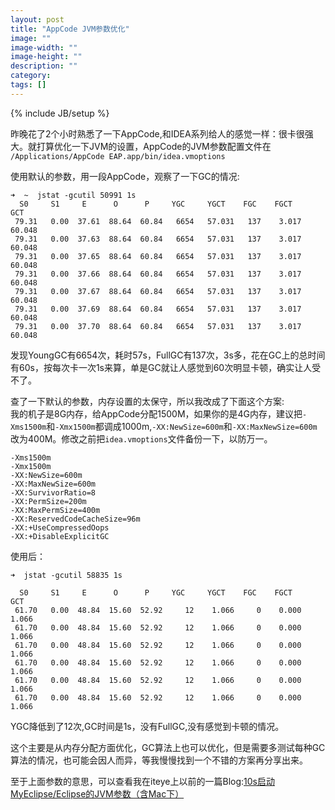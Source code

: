 ```yaml
---
layout: post
title: "AppCode JVM参数优化"
image: ""
image-width: ""
image-height: ""
description: ""
category: 
tags: []
---
```

{% include JB/setup %}

昨晚花了2个小时熟悉了一下AppCode,和IDEA系列给人的感觉一样：很卡很强大。就打算优化一下JVM的设置，AppCode的JVM参数配置文件在 `/Applications/AppCode EAP.app/bin/idea.vmoptions`

使用默认的参数，用一段AppCode，观察了一下GC的情况:


	➜  ~  jstat -gcutil 50991 1s
	  S0     S1     E      O      P     YGC     YGCT    FGC    FGCT     GCT
	 79.31   0.00  37.61  88.64  60.84   6654   57.031   137    3.017   60.048
	 79.31   0.00  37.63  88.64  60.84   6654   57.031   137    3.017   60.048
	 79.31   0.00  37.65  88.64  60.84   6654   57.031   137    3.017   60.048
	 79.31   0.00  37.66  88.64  60.84   6654   57.031   137    3.017   60.048
	 79.31   0.00  37.67  88.64  60.84   6654   57.031   137    3.017   60.048
	 79.31   0.00  37.69  88.64  60.84   6654   57.031   137    3.017   60.048
	 79.31   0.00  37.70  88.64  60.84   6654   57.031   137    3.017   60.048


发现YoungGC有6654次，耗时57s，FullGC有137次，3s多，花在GC上的总时间有60s，按每次卡一次1s来算，单是GC就让人感觉到60次明显卡顿，确实让人受不了。

查了一下默认的参数，内存设置的太保守，所以我改成了下面这个方案:  
我的机子是8G内存，给AppCode分配1500M，如果你的是4G内存，建议把`-Xms1500m`和`-Xmx1500m`都调成1000m,`-XX:NewSize=600m`和`-XX:MaxNewSize=600m`改为400M。修改之前把`idea.vmoptions`文件备份一下，以防万一。

	-Xms1500m
	-Xmx1500m
	-XX:NewSize=600m  
	-XX:MaxNewSize=600m
	-XX:SurvivorRatio=8
	-XX:PermSize=200m
	-XX:MaxPermSize=400m
	-XX:ReservedCodeCacheSize=96m
	-XX:+UseCompressedOops
	-XX:+DisableExplicitGC

使用后：

	➜  jstat -gcutil 58835 1s

	  S0     S1     E      O      P     YGC     YGCT    FGC    FGCT     GCT
	 61.70   0.00  48.84  15.60  52.92     12    1.066     0    0.000    1.066
	 61.70   0.00  48.84  15.60  52.92     12    1.066     0    0.000    1.066
	 61.70   0.00  48.84  15.60  52.92     12    1.066     0    0.000    1.066
	 61.70   0.00  48.84  15.60  52.92     12    1.066     0    0.000    1.066
	 61.70   0.00  48.84  15.60  52.92     12    1.066     0    0.000    1.066
	 61.70   0.00  48.84  15.60  52.92     12    1.066     0    0.000    1.066

YGC降低到了12次,GC时间是1s，没有FullGC,没有感觉到卡顿的情况。

这个主要是从内存分配方面优化，GC算法上也可以优化，但是需要多测试每种GC算法的情况，也可能会因人而异，等我慢慢找到一个不错的方案再分享出来。

至于上面参数的意思，可以查看我在iteye上以前的一篇Blog:[10s启动MyEclipse/Eclipse的JVM参数（含Mac下）](http://287854442.iteye.com/admin/blogs/1159689)